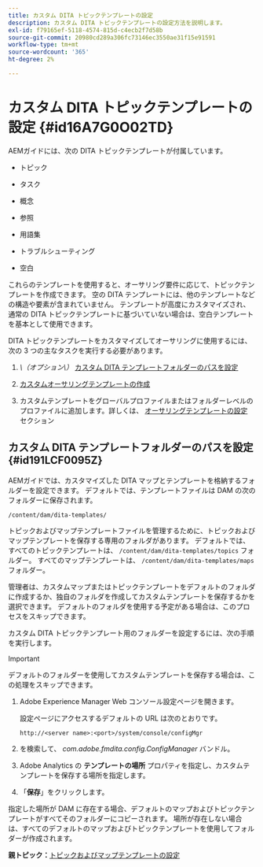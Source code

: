 ```yaml
---
title: カスタム DITA トピックテンプレートの設定
description: カスタム DITA トピックテンプレートの設定方法を説明します。
exl-id: f79165ef-5118-4574-815d-c4ecb2f7d58b
source-git-commit: 20980cd289a306fc73146ec3550ae31f15e91591
workflow-type: tm+mt
source-wordcount: '365'
ht-degree: 2%

---
```


# カスタム DITA トピックテンプレートの設定 {#id16A7G0O02TD}

AEMガイドには、次の DITA トピックテンプレートが付属しています。

- トピック

- タスク

- 概念

- 参照

- 用語集

- トラブルシューティング

- 空白


これらのテンプレートを使用すると、オーサリング要件に応じて、トピックテンプレートを作成できます。 空の DITA テンプレートには、他のテンプレートなどの構造や要素が含まれていません。 テンプレートが高度にカスタマイズされ、通常の DITA トピックテンプレートに基づいていない場合は、空白テンプレートを基本として使用できます。

DITA トピックテンプレートをカスタマイズしてオーサリングに使用するには、次の 3 つの主なタスクを実行する必要があります。

1. *\（オプション\）* [カスタム DITA テンプレートフォルダーのパスを設定](#id191LCF0095Z)

1. [カスタムオーサリングテンプレートの作成](conf-folder-level.md#id1917D0EG0HJ)

1. カスタムテンプレートをグローバルプロファイルまたはフォルダーレベルのプロファイルに追加します。詳しくは、 [オーサリングテンプレートの設定](conf-folder-level.md#id1889D0IL0Y4) セクション


## カスタム DITA テンプレートフォルダーのパスを設定 {#id191LCF0095Z}

AEMガイドでは、カスタマイズした DITA マップとテンプレートを格納するフォルダーを設定できます。 デフォルトでは、テンプレートファイルは DAM の次のフォルダーに保存されます。

`/content/dam/dita-templates/`

トピックおよびマップテンプレートファイルを管理するために、トピックおよびマップテンプレートを保存する専用のフォルダがあります。 デフォルトでは、すべてのトピックテンプレートは、 `/content/dam/dita-templates/topics` フォルダー。 すべてのマップテンプレートは、 `/content/dam/dita-templates/maps` フォルダー。

管理者は、カスタムマップまたはトピックテンプレートをデフォルトのフォルダに作成するか、独自のフォルダを作成してカスタムテンプレートを保存するかを選択できます。 デフォルトのフォルダを使用する予定がある場合は、このプロセスをスキップできます。

カスタム DITA トピックテンプレート用のフォルダーを設定するには、次の手順を実行します。

>[!IMPORTANT]
>
> デフォルトのフォルダーを使用してカスタムテンプレートを保存する場合は、この処理をスキップできます。

1. Adobe Experience Manager Web コンソール設定ページを開きます。

   設定ページにアクセスするデフォルトの URL は次のとおりです。

   ```http
   http://<server name>:<port>/system/console/configMgr
   ```

1. を検索して、 *com.adobe.fmdita.config.ConfigManager* バンドル。

1. Adobe Analytics の **テンプレートの場所** プロパティを指定し、カスタムテンプレートを保存する場所を指定します。

1. 「**保存**」をクリックします。


指定した場所が DAM に存在する場合、デフォルトのマップおよびトピックテンプレートがすべてそのフォルダーにコピーされます。 場所が存在しない場合は、すべてのデフォルトのマップおよびトピックテンプレートを使用してフォルダーが作成されます。

**親トピック：**[&#x200B;トピックおよびマップテンプレートの設定](conf-template-tags.md)
